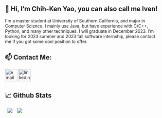## 👋 Hi, I’m Chih-Ken Yao, you can also call me Iven! 
I'm a master student at University of Southern California, and major in Computer Science. I mainly use Java, but have experience with C/C++, Python, and many other techniques. I will graduate in December 2023. I’m looking for 2023 summer and 2023 fall software internship, please contact me if you got some cool position to offer.


## 📫 Contact Me:
<p>
  <a href=mailto:"chihkeny@usc.edu"><img src="https://img.icons8.com/color/32/000000/gmail.png" width="40" height="40" alt="email"/></a>
  <a href="https://www.linkedin.com/in/chih-ken-yao/"><img src="https://img.icons8.com/color/32/000000/linkedin.png" width="40" height="40" alt="linkedin"/></a>
</p>


## 📈 Github Stats
<style>
td, th {
   border: none!important;
}
</style>
|![](https://github-readme-stats.vercel.app/api?username=iven-yao&theme=bear&include_all_commits=true&count_private=true&&hide=issues&show_icons=true&text_bold=false)|![](https://github-readme-stats.vercel.app/api/top-langs/?username=iven-yao&theme=bear&count_private=true&layout=compact&langs_count=8&card_width=400)|
| --- | --- |
<!---
iven-yao/iven-yao is a ✨ special ✨ repository because its `README.md` (this file) appears on your GitHub profile.
You can click the Preview link to take a look at your changes.
--->
